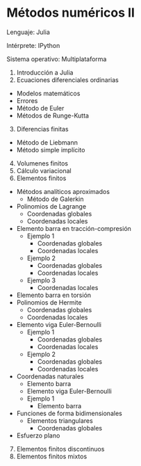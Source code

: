 # Métodos numéricos II

Lenguaje: Julia

Intérprete: IPython

Sistema operativo: Multiplataforma

1. Introducción a Julia
2. Ecuaciones diferenciales ordinarias 
  * Modelos matemáticos
  * Errores
  * Método de Euler
  * Métodos de Runge-Kutta
3. Diferencias finitas
  * Método de Liebmann
  * Método simple implícito
4. Volumenes finitos
5. Cálculo variacional
6. Elementos finitos
  * Métodos analíticos aproximados
    * Método de Galerkin
  * Polinomios de Lagrange
    * Coordenadas globales
    * Coordenadas locales
  * Elemento barra en tracción-compresión
    * Ejemplo 1
      * Coordenadas globales
      * Coordenadas locales
    * Ejemplo 2
      * Coordenadas globales
      * Coordenadas locales
    * Ejemplo 3
      * Coordenadas locales
  * Elemento barra en torsión
  * Polinomios de Hermite
    * Coordenadas globales
    * Coordenadas locales
  * Elemento viga Euler-Bernoulli
    * Ejemplo 1
      * Coordenadas globales
      * Coordenadas locales
    * Ejemplo 2
      * Coordenadas globales
      * Coordenadas locales
  * Coordenadas naturales
    * Elemento barra
    * Elemento viga Euler-Bernoulli
    * Ejemplo 1
      * Elemento barra
  * Funciones de forma bidimensionales
    * Elementos triangulares
      * Coordenadas globales
  * Esfuerzo plano 
7. Elementos finitos discontinuos
8. Elementos finitos mixtos
